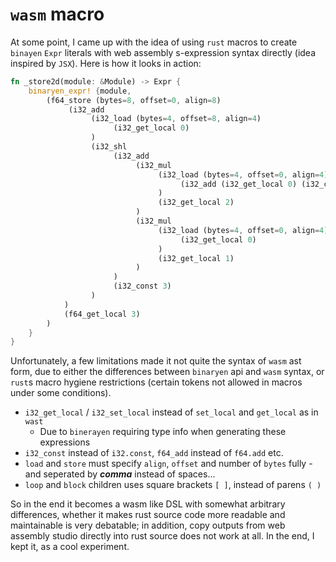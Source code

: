 # `wasm` macro

At some point, I came up with the idea of using `rust` macros to create `binayen` `Expr`  literals with web assembly s-expression syntax directly (idea inspired by `JSX`). Here is how it looks in action:

```rust
fn _store2d(module: &Module) -> Expr {
    binaryen_expr! {module,
        (f64_store (bytes=8, offset=0, align=8)
             (i32_add
                  (i32_load (bytes=4, offset=8, align=4)
                       (i32_get_local 0)
                  )
                  (i32_shl
                       (i32_add
                            (i32_mul
                                 (i32_load (bytes=4, offset=0, align=4)
                                      (i32_add (i32_get_local 0) (i32_const 4))
                                 )
                                 (i32_get_local 2)
                            )
                            (i32_mul
                                 (i32_load (bytes=4, offset=0, align=4)
                                      (i32_get_local 0)
                                 )
                                 (i32_get_local 1)
                            )
                       )
                       (i32_const 3)
                  )
            )
            (f64_get_local 3)
        )
    }
}
```

Unfortunately, a few limitations made it not quite the syntax of `wasm` ast form, due to either the differences between `binaryen` api and `wasm` syntax, or `rust`s macro hygiene restrictions (certain tokens not allowed in macros under some conditions). 

* `i32_get_local` / `i32_set_local` instead of `set_local` and `get_local` as in `wast`
  * Due to `binerayen` requiring type info when generating these expressions
* `i32_const` instead of `i32.const`, `f64_add` instead of `f64.add` etc.
* `load` and `store` must specify `align`, `offset` and number of `bytes` fully - and seperated by _**comma**_ instead of spaces...
* `loop` and `block` children uses square brackets `[ ]`, instead of parens `( )`



So in the end it becomes a wasm like DSL with somewhat arbitrary differences, whether it makes rust source code more readable and maintainable is very debatable; in addition, copy outputs from web assembly studio directly into rust source does not work at all. In the end, I kept it, as a cool experiment.